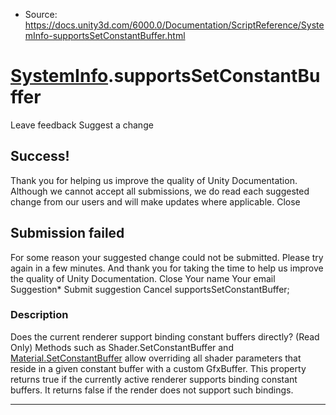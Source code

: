 * Source: https://docs.unity3d.com/6000.0/Documentation/ScriptReference/SystemInfo-supportsSetConstantBuffer.html

#  [SystemInfo](https://docs.unity3d.com/6000.0/Documentation/ScriptReference/SystemInfo.html).supportsSetConstantBuffer
Leave feedback
Suggest a change
## Success!
Thank you for helping us improve the quality of Unity Documentation. Although we cannot accept all submissions, we do read each suggested change from our users and will make updates where applicable.
Close
## Submission failed
For some reason your suggested change could not be submitted. Please <a>try again</a> in a few minutes. And thank you for taking the time to help us improve the quality of Unity Documentation.
Close
Your name Your email Suggestion* Submit suggestion
Cancel
supportsSetConstantBuffer; 
### Description
Does the current renderer support binding constant buffers directly? (Read Only)
Methods such as Shader.SetConstantBuffer and [Material.SetConstantBuffer](https://docs.unity3d.com/6000.0/Documentation/ScriptReference/Material.SetConstantBuffer.html) allow overriding all shader parameters that reside in a given constant buffer with a custom GfxBuffer. This property returns true if the currently active renderer supports binding constant buffers. It returns false if the render does not support such bindings.
* * *
